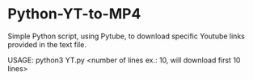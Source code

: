 # Python-YT-to-MP4
Simple Python script, using Pytube, to download specific Youtube links provided in the text file.

USAGE: python3 YT.py <file with video links> <number of lines ex.: 10, will download first 10 lines>

